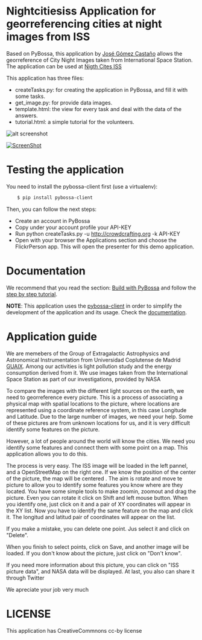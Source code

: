 Nightcitiesiss Application for georreferencing cities at night images from ISS
==============================================================================

Based on PyBossa, this application by [José Gómez Castaño](http://guaix.fis.ucm.es/DarkSkies) allows the georreference of City Night Images taken from International Space Station. The application can be used at [Nigth Cites ISS](http://crowdcrafting.org/app/nightcitiesiss)

This application has three files:

*  createTasks.py: for creating the application in PyBossa, and fill it with some tasks.
*  get_image.py: for provide data images.
*  template.html: the view for every task and deal with the data of the answers.
*  tutorial.html: a simple tutorial for the volunteers.

![alt screenshot](http://i.imgur.com/QDsvRX1.png)

[![ScreenShot](https://raw.github.com/GabLeRoux/WebMole/master/ressources/WebMole_Youtube_Video.png)](http://www.youtube.com/embed/TFw1G0RnbJM)


Testing the application
=======================

You need to install the pybossa-client first (use a virtualenv):

```bash
    $ pip install pybossa-client
```
Then, you can follow the next steps:

*  Create an account in PyBossa
*  Copy under your account profile your API-KEY
*  Run python createTasks.py -u http://crowdcrafting.org -k API-KEY
*  Open with your browser the Applications section and choose the FlickrPerson app. This will open the presenter for this demo application.

Documentation
=============

We recommend that you read the section: [Build with PyBossa](http://docs.pybossa.com/en/latest/build_with_pybossa.html) and follow the [step by step tutorial](http://docs.pybossa.com/en/latest/user/tutorial.html).

**NOTE**: This application uses the [pybossa-client](https://pypi.python.org/pypi/pybossa-client) in order to simplify the development of the application and its usage. Check the [documentation](http://pythonhosted.org/pybossa-client/).

Application guide
=================

We are memebers of the  Group of Extragalactic Astrophysics and Astronomical Instrumentation from Universidad Coplutense de Madrid [GUAIX](http://guaix.fis.ucm.es). Among our activities is light pollution study and the energy consumption derived from it. We use images taken from the International Space Station as part of our investigations, provided by NASA

To compare the images with the different light sources on the earth, we need to georreference every picture. This is a process of associating a physical map with spatial locations to the picture, where locations are represented using a coordinate reference system, in this case Longitude and Latitude. Due to the large number of images, we need your help. Some of these pictures are from unknown locations for us, and it is very difficult identify some features on the picture.

However, a lot of people around the world will know the cities. We need you identify some features and connect them with some point on a map. This application allows you to do this.

The process is very easy. The ISS image will be loaded in the left pannel, and a OpenStreetMap on the right one. If we know the position of the center of the picture, the map will be centered . The aim is rotate and move te picture to allow you to identify some features you know where are they located. You have some simple tools to make zoomin, zoomout and drag the picture. Even you can rotate it click on Shift and left mouse button. When you identify one, just click on it and a pair of XY coordinates will appear in the XY list. Now you have to identify the same feature on the map and click it. The longitud and latitud pair of coordinates will appear on the list.

If you make a mistake, you can delete one point. Jus select it and click on "Delete".

When you finish to select points, click on Save, and another image will be loaded. If you don't know about the picture, just click on "Don't know".

If you need more information about this picture, you can click on "ISS picture data", and NASA data will be displayed. At last, you also can share it through Twitter

We apreciate your job very much

LICENSE
=======

This application has CreativeCommnons cc-by license


